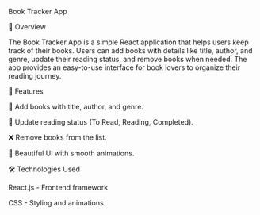 Book Tracker App

📖 Overview

The Book Tracker App is a simple React application that helps users keep track of their books. Users can add books with details like title, author, and genre, update their reading status, and remove books when needed. The app provides an easy-to-use interface for book lovers to organize their reading journey.

🚀 Features

📌 Add books with title, author, and genre.

🔄 Update reading status (To Read, Reading, Completed).

❌ Remove books from the list.

🎨 Beautiful UI with smooth animations.

🛠️ Technologies Used

React.js - Frontend framework

CSS - Styling and animations
